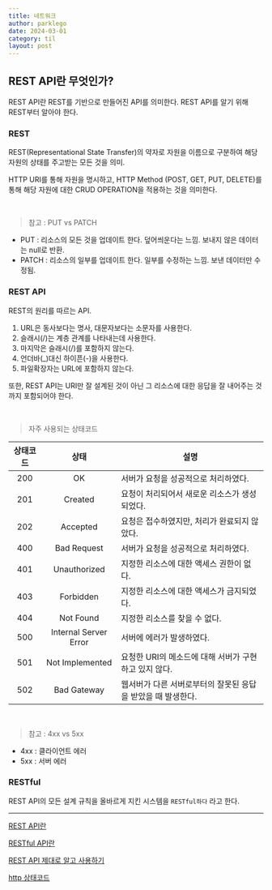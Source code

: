 ```yaml
---
title: 네트워크
author: parklego
date: 2024-03-01
category: til
layout: post
---
```


## REST API란 무엇인가?

REST API란 REST를 기반으로 만들어진 API를 의미한다. REST API를 알기 위해 REST부터 알아야 한다.

### REST

REST(Representational State Transfer)의 약자로 자원을 이름으로 구분하여 해당 자원의 상태를 주고받는 모든 것을 의미.

HTTP URI를 통해 자원을 명시하고, HTTP Method (POST, GET, PUT, DELETE)를 통해 해당 자원에 대한 CRUD OPERATION을 적용하는 것을 의미한다.

<br/>

> 참고 : PUT vs PATCH

- PUT : 리소스의 모든 것을 업데이트 한다. 덮어씌운다는 느낌. 보내지 않은 데이터는 null로 반환.
- PATCH : 리소스의 일부를 업데이트 한다. 일부를 수정하는 느낌. 보낸 데이터만 수정됨.

### REST API

REST의 원리를 따르는 API.

1. URL은 동사보다는 명사, 대문자보다는 소문자를 사용한다.
2. 슬래시(/)는 계층 관계를 나타내는데 사용한다.
3. 마지막은 슬래시(/)를 포함하지 않는다.
4. 언더바(\_)대신 하이픈(-)을 사용한다.
5. 파일확장자는 URL에 포함하지 않는다.

또한, REST API는 URI만 잘 설계된 것이 아닌 그 리소스에 대한 응답을 잘 내어주는 것까지 포함되어야 한다.

<br/>

> 자주 사용되는 상태코드

| 상태코드 |         상태          | 설명                                                         |
| :------: | :-------------------: | ------------------------------------------------------------ |
|   200    |          OK           | 서버가 요청을 성공적으로 처리하였다.                         |
|   201    |        Created        | 요청이 처리되어서 새로운 리소스가 생성되었다.                |
|   202    |       Accepted        | 요청은 접수하였지만, 처리가 완료되지 않았다.                 |
|   400    |      Bad Request      | 서버가 요청을 성공적으로 처리하였다.                         |
|   401    |     Unauthorized      | 지정한 리소스에 대한 액세스 권한이 없다.                     |
|   403    |       Forbidden       | 지정한 리소스에 대한 액세스가 금지되었다.                    |
|   404    |       Not Found       | 지정한 리소스를 찾을 수 없다.                                |
|   500    | Internal Server Error | 서버에 에러가 발생하였다.                                    |
|   501    |    Not Implemented    | 요청한 URI의 메소드에 대해 서버가 구현하고 있지 않다.        |
|   502    |      Bad Gateway      | 웹서버가 다른 서버로부터의 잘못된 응답을 받았을 때 발생한다. |

<br/>

> 참고 : 4xx vs 5xx

- 4xx : 클라이언트 에러
- 5xx : 서버 에러

### RESTful

REST API의 모든 설계 규칙을 올바르게 지킨 시스템을 `RESTful하다` 라고 한다.

---

[REST API란](https://khj93.tistory.com/entry/%EB%84%A4%ED%8A%B8%EC%9B%8C%ED%81%AC-REST-API%EB%9E%80-REST-RESTful%EC%9D%B4%EB%9E%80)

[RESTful API란](https://velog.io/@somday/RESTful-API-%EC%9D%B4%EB%9E%80)

[REST API 제대로 알고 사용하기](https://meetup.nhncloud.com/posts/92)

[http 상태코드](https://hongong.hanbit.co.kr/http-%EC%83%81%ED%83%9C-%EC%BD%94%EB%93%9C-%ED%91%9C-1xx-5xx-%EC%A0%84%EC%B2%B4-%EC%9A%94%EC%95%BD-%EC%A0%95%EB%A6%AC/)
